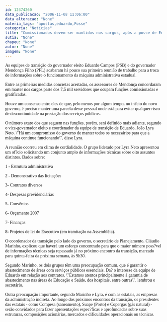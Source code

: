 ```yaml
---
id: 12374260
data_publicacao: "2006-11-08 11:06:00"
data_alteracao: "None"
materia_tags: "apostas,eduardo,Posse"
categoria: "Notícias"
title: "Comissionados devem ser mantidos nos cargos, após a posse de Eduardo"
sutia: "None"
chapeu: "None"
autor: "None"
imagem: "None"
---
```

<p><P><FONT face=Verdana>As equipes de transição do governador eleito Eduardo Campos (PSB) e do governador Mendonça Filho (PFL) acabaram há pouco sua primeira reunião de trabalho para a troca de informações sobre o funcionamento da máquina administrativa estadual.</FONT></P></p>
<p><P><FONT face=Verdana>Entre as primeiras medidas concretas acertadas, os assessores de Mendonça concordaram em marter nos cargos parte dos 7,5 mil servidores que ocupam funções comissionadas e gratificadas.</FONT></P></p>
<p><P><FONT face=Verdana>Houve um consenso entre eles de que, pelo menos por algum tempo, no in?cio do novo governo, é preciso manter uma parcela desse pessoal onde está para evitar qualquer risco de descontinuidade na prestação dos serviços públicos.</FONT></P></p>
<p><P><FONT face=Verdana>O número exato dos que seguem nas funções, porém, será definido mais adiante, segundo o vice-governador eleito e coordenador da equipe de transição de Eduardo, João Lyra Neto. \"Há um compromisso do governo de manter todos os necessários para que a máquina continue funcionando\", disse Lyra.</FONT></P></p>
<p><P><FONT face=Verdana>A reunião ocorreu em clima de cordialidade. O grupo liderado por Lyra Neto apresentou um of?cio solicitando um conjunto amplo de informações técnicas sobre oito assuntos distintos. Dados sobre:</FONT></P></p>
<p><P><FONT face=Verdana>1 - Estrutura administrativa</FONT></P></p>
<p><P><FONT face=Verdana>2 - Demonstrativo das licitações</FONT></P></p>
<p><P><FONT face=Verdana>3- Contratos diversos</FONT></P></p>
<p><P><FONT face=Verdana>4- Despesas previdenciárias</FONT></P></p>
<p><P><FONT face=Verdana>5- Convênios</FONT></P></p>
<p><P><FONT face=Verdana>6- Orçamento 2007</FONT></P></p>
<p><P><FONT face=Verdana>7- Finanças</FONT></P></p>
<p><P><FONT face=Verdana>8- Projetos de lei do Executivo (em tramitação na Assembléia).</FONT></P></p>
<p><P><FONT face=Verdana>O coordenador da transição pelo lado do governo, o secretário de Planejamento, Cláudio Marinho, explicou que haverá um esforço concentrado para que o maior número poss?vel de informações técnicas seja repassado já no próximo encontro da transição, marcado para quinta-feira da próxima semana, às 9h30.</FONT></P></p>
<p><P><FONT face=Verdana>Segundo Marinho, os dois grupos têm uma preocupação comum, que é garantir o abastecimento de áreas com serviços públicos essenciais. Da? o interesse da equipe de Eduardo em relação aos contratos. \"Estamos atentos principalmente à garantia de abastecimento nas áreas de Educação e Saúde, dos hospitais, entre outras\", lembrou o secretário.</FONT></P></p>
<p><P><FONT face=Verdana>Outra preocupação importante, segundo Marinho e Lyra, é com as estatais, as empresas da administração indireta. Ao longo dos próximos encontros da transição, os presidentes das estatais - como Compesa (saneamento), Suape (Porto) e Copergas (gás natural) - serão convidados para fazer apresentações espec?ficas e aprofundadas sobre suas estruturas, composições acionárias, mercados e dificuldades operacionais ou técnicas.</FONT></P> </p>
